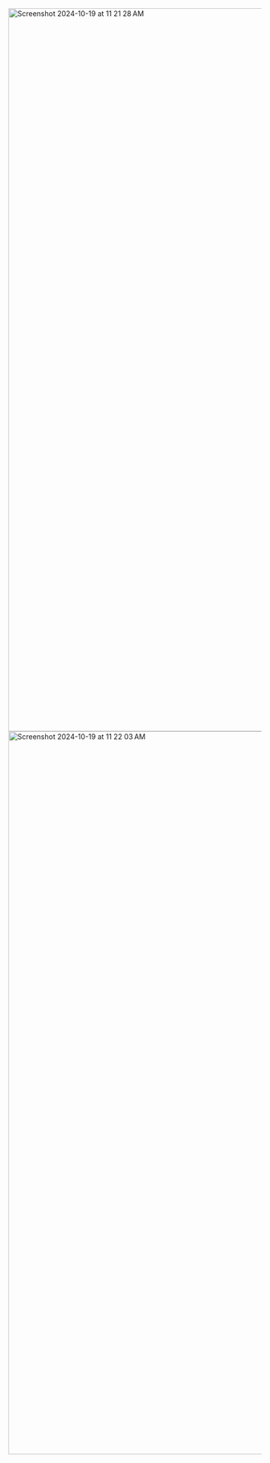 <img width="1440" alt="Screenshot 2024-10-19 at 11 21 28 AM" src="https://github.com/user-attachments/assets/85401b0f-f6bb-455e-b494-75bbe93c3a75">
<img width="1440" alt="Screenshot 2024-10-19 at 11 22 03 AM" src="https://github.com/user-attachments/assets/edd29dff-6a02-4bf6-bd4a-5b10aa4b949a">
